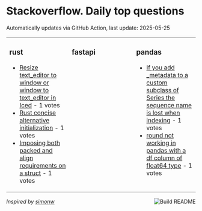# Stackoverflow. Daily top questions 

Automatically updates via GitHub Action, last update: <!-- date starts -->2025-05-25<!-- date ends -->


<table><tr><td valign="top" width="33%">

### rust
<!-- rust starts -->
* [Resize text_editor to window or window to text_editor in Iced](https://stackoverflow.com/questions/79636501/resize-text-editor-to-window-or-window-to-text-editor-in-iced) - 1 votes
* [Rust concise alternative initialization](https://stackoverflow.com/questions/79637804/rust-concise-alternative-initialization) - 1 votes
* [Imposing both packed and align requirements on a struct](https://stackoverflow.com/questions/79637156/imposing-both-packed-and-align-requirements-on-a-struct) - 1 votes
<!-- rust ends -->
</td><td valign="top" width="34%">


### fastapi
<!-- fastapi starts -->

<!-- fastapi ends -->
</td><td valign="top" width="34%">


### pandas
<!-- pandas starts -->
* [If you add _metadata to a custom subclass of Series the sequence name is lost when indexing](https://stackoverflow.com/questions/79636672/if-you-add-metadata-to-a-custom-subclass-of-series-the-sequence-name-is-lost-w) - 1 votes
* [round not working in pandas with a df column of float64 type](https://stackoverflow.com/questions/79638042/round-not-working-in-pandas-with-a-df-column-of-float64-type) - 1 votes
<!-- pandas ends -->
</td></tr></table>

<a href="https://github.com/hp0404/hp0404/actions"><img src="https://github.com/hp0404/hp0404/workflows/Build%20README/badge.svg" align="right" alt="Build README"></a> <p>*Inspired by  [simonw](https://github.com/simonw/simonw)*</p>
